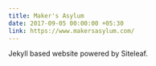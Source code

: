 ```yaml
---
title: Maker's Asylum
date: 2017-09-05 00:00:00 +05:30
link: https://www.makersasylum.com/
---
```


Jekyll based website powered by Siteleaf.